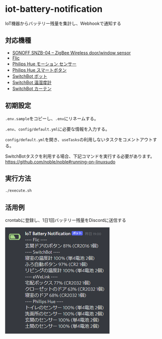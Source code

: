# iot-battery-notification

IoT機器からバッテリー残量を集計し、Webhookで通知する

## 対応機種
* [SONOFF SNZB-04 – ZigBee Wireless door/window sensor](https://itead.cc/product/sonoff-snzb-04-zigbee-wireless-door-window-sensor/)
* [Flic](https://flic.io/)
* [Philips Hue モーション センサー](https://www.philips-hue.com/ja-jp/p/hue-motion-sensor/8718696769881)
* [Philips Hue スマートボタン](https://www.philips-hue.com/ja-jp/p/hue-smart-button/8719514342682)
* [SwitchBot ボット](https://www.switchbot.jp/products/switchbot-bot)
* [SwitchBot 温湿度計](https://www.switchbot.jp/products/switchbot-meter)
* [SwitchBot カーテン](https://www.switchbot.jp/products/switchbot-curtain)

## 初期設定
`.env.sample`をコピーし、`.env`にリネームする。

`.env`、`config/default.yml`に必要な情報を入力する。

`config/default.yml`を開き、`useTasks`の利用しないタスクをコメントアウトする。

SwitchBotタスクを利用する場合、下記コマンドを実行する必要があります。  
https://github.com/noble/noble#running-on-linuxsudo

## 実行方法
```bash
./execute.sh
```

## 活用例
crontabに登録し、1日1回バッテリー残量をDiscordに送信する

![](images/2021-09-17-06-55-40.png)
